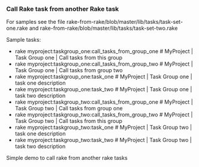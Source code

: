 ### Call Rake task from another Rake task

For samples see the file rake-from-rake/blob/master/lib/tasks/task-set-one.rake and  rake-from-rake/blob/master/lib/tasks/task-set-two.rake

Sample tasks:

* rake myproject:taskgroup_one:call_tasks_from_group_one  # MyProject | Task Group one | Call tasks from this group
* rake myproject:taskgroup_one:call_tasks_from_group_two  # MyProject | Task Group one | Call tasks from group two
* rake myproject:taskgroup_one:task_one                   # MyProject | Task Group one | task one description
* rake myproject:taskgroup_one:task_two                   # MyProject | Task Group one | task two description
* rake myproject:taskgroup_two:call_tasks_from_group_one  # MyProject | Task Group two | Call tasks from group one
* rake myproject:taskgroup_two:call_tasks_from_group_two  # MyProject | Task Group two | Call tasks from this group
* rake myproject:taskgroup_two:task_one                   # MyProject | Task Group two | task one description
* rake myproject:taskgroup_two:task_two                   # MyProject | Task Group two | task two description

Simple demo to call rake from another rake tasks
